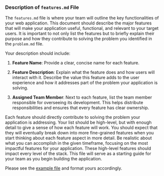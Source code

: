 ### Description of `features.md` File

The `features.md` file is where your team will outline the key functionalities of your web application. This document should describe the major features that will make your application useful, functional, and relevant to your target users. It is important to not only list the features but to briefly explain their purpose and how they contribute to solving the problem you identified in the `problem.md` file.

Your description should include:

1. **Feature Name**: Provide a clear, concise name for each feature.

2. **Feature Description**: Explain what the feature does and how users will interact with it. Describe the value this feature adds to the user experience and how it addresses part of the problem your application is solving.

3. **Assigned Team Member**: Next to each feature, list the team member responsible for overseeing its development. This helps distribute responsibilities and ensures that every feature has clear ownership.

Each feature should directly contribute to solving the problem your application is addressing. Your list should be high-level, but with enough detail to give a sense of how each feature will work. You should expect that they will eventually break down into more fine-grained features when you start thinking about each feature aspect in more detail. Be realistic about what you can accomplish in the given timeframe, focusing on the most impactful features for your application. These high-level features should impact every level of the stack. This file will serve as a starting guide for your team as you begin building the application.

Please see the [example file](https://github.com/umass-cs-326/ms02-example/blob/main/team/m2/features.md?plain=1) and format yours accordingly.